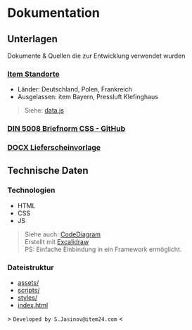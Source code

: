 # Dokumentation


## Unterlagen

Dokumente & Quellen die zur Entwicklung verwendet wurden

### [Item Standorte](https://de.item24.com/unternehmen/vertriebspartner/)

- Länder: Deutschland, Polen, Frankreich
- Ausgelassen: item Bayern, Pressluft Klefinghaus

> Siehe: [data.js](./scripts/data.js) <br>

### [DIN 5008 Briefnorm CSS - GitHub](https://github.com/Xiphe/din-5008-css/blob/master/index.html)

### [DOCX Lieferscheinvorlage](./assets/LieferscheinVorlage.docx)


## Technische Daten

### Technologien

- HTML
- CSS
- JS

> Siehe auch: [CodeDiagram](./assets/CodeDiagram.svg) <br>
> Erstellt mit [Excalidraw](https://excalidraw.com/) <br>
> PS: Einfache Einbindung in ein Framework ermöglicht. <br>

### Dateistruktur

- [assets/](./assets/)
- [scripts/](./scripts/)
- [styles/](./styles/)
- [index.html](./index.html)

\> `Developed by S.Jasinov@item24.com` \<

